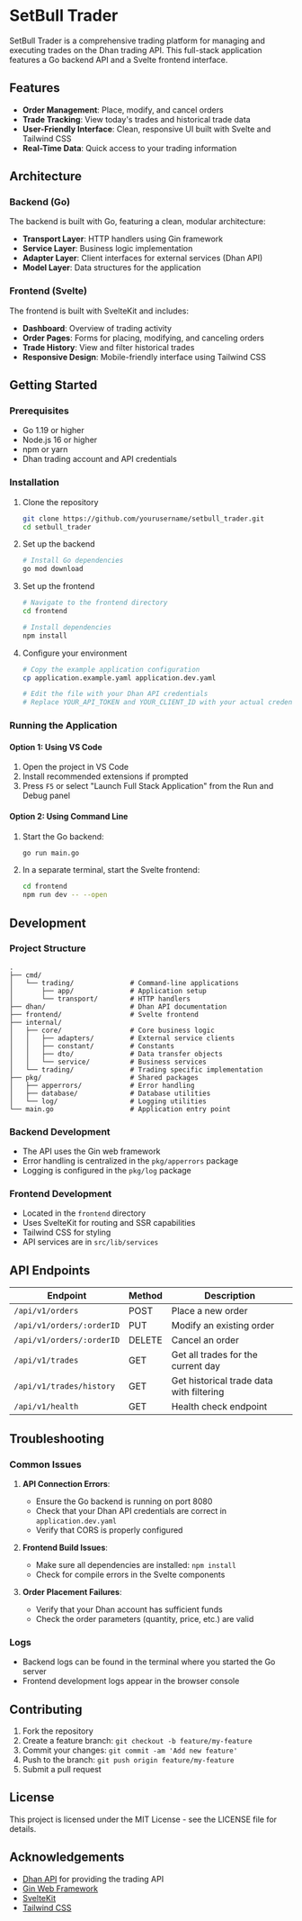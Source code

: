 # SetBull Trader

SetBull Trader is a comprehensive trading platform for managing and executing trades on the Dhan trading API. This full-stack application features a Go backend API and a Svelte frontend interface.

## Features

- **Order Management**: Place, modify, and cancel orders
- **Trade Tracking**: View today's trades and historical trade data
- **User-Friendly Interface**: Clean, responsive UI built with Svelte and Tailwind CSS
- **Real-Time Data**: Quick access to your trading information

## Architecture

### Backend (Go)

The backend is built with Go, featuring a clean, modular architecture:

- **Transport Layer**: HTTP handlers using Gin framework
- **Service Layer**: Business logic implementation
- **Adapter Layer**: Client interfaces for external services (Dhan API)
- **Model Layer**: Data structures for the application

### Frontend (Svelte)

The frontend is built with SvelteKit and includes:

- **Dashboard**: Overview of trading activity
- **Order Pages**: Forms for placing, modifying, and canceling orders
- **Trade History**: View and filter historical trades
- **Responsive Design**: Mobile-friendly interface using Tailwind CSS

## Getting Started

### Prerequisites

- Go 1.19 or higher
- Node.js 16 or higher
- npm or yarn
- Dhan trading account and API credentials

### Installation

1. Clone the repository
   ```bash
   git clone https://github.com/yourusername/setbull_trader.git
   cd setbull_trader
   ```

2. Set up the backend
   ```bash
   # Install Go dependencies
   go mod download
   ```

3. Set up the frontend
   ```bash
   # Navigate to the frontend directory
   cd frontend
   
   # Install dependencies
   npm install
   ```

4. Configure your environment
   ```bash
   # Copy the example application configuration
   cp application.example.yaml application.dev.yaml
   
   # Edit the file with your Dhan API credentials
   # Replace YOUR_API_TOKEN and YOUR_CLIENT_ID with your actual credentials
   ```

### Running the Application

#### Option 1: Using VS Code

1. Open the project in VS Code
2. Install recommended extensions if prompted
3. Press `F5` or select "Launch Full Stack Application" from the Run and Debug panel

#### Option 2: Using Command Line

1. Start the Go backend:
   ```bash
   go run main.go
   ```

2. In a separate terminal, start the Svelte frontend:
   ```bash
   cd frontend
   npm run dev -- --open
   ```

## Development

### Project Structure

```
.
├── cmd/
│   └── trading/              # Command-line applications
│       ├── app/              # Application setup
│       └── transport/        # HTTP handlers
├── dhan/                     # Dhan API documentation
├── frontend/                 # Svelte frontend
├── internal/
│   ├── core/                 # Core business logic
│   │   ├── adapters/         # External service clients
│   │   ├── constant/         # Constants
│   │   ├── dto/              # Data transfer objects
│   │   └── service/          # Business services
│   └── trading/              # Trading specific implementation
├── pkg/                      # Shared packages
│   ├── apperrors/            # Error handling
│   ├── database/             # Database utilities
│   └── log/                  # Logging utilities
└── main.go                   # Application entry point
```

### Backend Development

- The API uses the Gin web framework
- Error handling is centralized in the `pkg/apperrors` package
- Logging is configured in the `pkg/log` package

### Frontend Development

- Located in the `frontend` directory
- Uses SvelteKit for routing and SSR capabilities
- Tailwind CSS for styling
- API services are in `src/lib/services`

## API Endpoints

| Endpoint | Method | Description |
|----------|--------|-------------|
| `/api/v1/orders` | POST | Place a new order |
| `/api/v1/orders/:orderID` | PUT | Modify an existing order |
| `/api/v1/orders/:orderID` | DELETE | Cancel an order |
| `/api/v1/trades` | GET | Get all trades for the current day |
| `/api/v1/trades/history` | GET | Get historical trade data with filtering |
| `/api/v1/health` | GET | Health check endpoint |

## Troubleshooting

### Common Issues

1. **API Connection Errors**:
   - Ensure the Go backend is running on port 8080
   - Check that your Dhan API credentials are correct in `application.dev.yaml`
   - Verify that CORS is properly configured

2. **Frontend Build Issues**:
   - Make sure all dependencies are installed: `npm install`
   - Check for compile errors in the Svelte components

3. **Order Placement Failures**:
   - Verify that your Dhan account has sufficient funds
   - Check the order parameters (quantity, price, etc.) are valid

### Logs

- Backend logs can be found in the terminal where you started the Go server
- Frontend development logs appear in the browser console

## Contributing

1. Fork the repository
2. Create a feature branch: `git checkout -b feature/my-feature`
3. Commit your changes: `git commit -am 'Add new feature'`
4. Push to the branch: `git push origin feature/my-feature`
5. Submit a pull request

## License

This project is licensed under the MIT License - see the LICENSE file for details.

## Acknowledgements

- [Dhan API](https://api.dhan.co) for providing the trading API
- [Gin Web Framework](https://github.com/gin-gonic/gin)
- [SvelteKit](https://kit.svelte.dev)
- [Tailwind CSS](https://tailwindcss.com)
